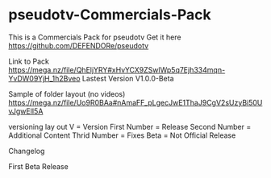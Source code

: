 # pseudotv-Commercials-Pack
This is a Commercials Pack for pseudotv
Get it here https://github.com/DEFENDORe/pseudotv

Link to Pack https://mega.nz/file/QhEljYRY#xHvYCX9ZSwlWp5q7Ejh334mqn-YvDW09YjH_1h2Bveo
Lastest Version V1.0.0-Beta

Sample of folder layout (no videos) https://mega.nz/file/Uo9R0BAa#nAmaFF_pLgecJwE1ThaJ9CgV2sUzyBi50UvJgwElI5A

versioning lay out
V = Version
First Number = Release
Second Number = Additional Content
Thrid Number = Fixes 
Beta = Not Official Release

Changelog

First Beta Release
